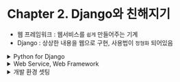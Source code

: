 # Chapter 2. Django와 친해지기

- 웹 프레임워크 : 웹서비스를 `쉽게` 만들어주는 기계
- Django : 상상한 내용을 웹으로 구현, 사용법이 `정형화` 되어있음

<details>
  <summary>Python for Django</summary>
  
  ## 1. 딕셔너리
  
  - 데이터들을 `대응` 시켜주는 자료형
  - 탐색의 기준인 `키워드` ---- `찾고자 하는 값`을 대응시킴
  - 즉, `key` ---- `value`
  - 🌟 key값은 중복되어서도, 변해서도 안된다!
  - 딕셔너리를 쓰는 경우 : 2 x N 표를 통해 데이터를 표현하고 싶을 때
  
  ## 2. 예외처리
  
  - Python의 오류에는 `파싱에러` 와 `예외`가 있음
  - `파싱에러` : 실행 자체에 영향을 주는 치명적인 오류 == 문법 오류 (예: 오타, 배열 인덱스 오류 등)
  - `예외` : 프로그램 실행 자체를 멈추지는 않음, 실행 중 감지되는 오류 (예: TypeError, NameError, ZeroDivisionError 등)
  - 오류 핸들링(Handling) -> try ••• except ••• finally : 어떤 오류가 발생해도 코드가 실행됨!
  
  🌟 핸들링의 의의 : 프로그램을 `멈춤 없이` 실행시킬 수 있다!
  
  ```python
  try:
   #일단 시도해 볼 것
   #오류가 생길 여지가 있는 코드
  except 발생 오류:
   #발생 오류가 발생했을 경우 실행할 코드
  finally:
   #예외가 발생했든 안 했든
   #최종적으로 무조건 실행할 코드

  try:
     4/0
  except: ZeroDivisionError:
     print("0으로 나눌 수 없습니다.")
  finally:
     print("계산 끝")                # -> 0으로 나눌 수 없습니다. 계산 끝
  ```
  https://docs.python.org/ko/3/tutorial/errors.html
  
  ## 3. 객체와 클래스
  
  - 세상에 있는 모든 것들을 프로그래밍 하고 싶어! -> 세상에 있는 모든 다른 대상(객체)을 관찰
  - 객체를 프로그래밍 할 수 있다면 -> 세상에 있는 다른 객체들도 프로그래밍할 수 있음
  - 이 세상의 모든 객체는 무엇으로 구성되어 있을까? -> `상태`, `동작`
  
  -> 이 세상에 있는 모든 대상들은 `상태`와 `동작`으로 나타낼 수 있다!!
  
  -> **변수**와 **함수**로 표현
  
  ```python
  # 예시
  name = "panda"    # 상태 == 변수
  weight = 120
  age = 20

  def sleepy():     # 동작 == 함수
     if 졸리면:
        잔다

  def hungry();
     if 배고프면:
        먹는다
  ```
  
  ❗️ 세상에 대상들이 한두개가 아님, 상태와 동작을 한 번에 여러개 정의할 수 있어야함 == **객체 지향 프로그래밍**
  - 틀(클래스)를 만들고 달고나(객체) 찍어내기
  ```python
  # 예시 - 판다 세마리를 만들고 싶어
  
  class Panda():
    weight = 120
    age = 20
  
  def sleepy():
    if(졸리면):
      잔다
  def hungry():
    if(배고프면):
      먹는다
  
  panda1 = Panda()
  panda2 = Panda()
  panda3 = Panda()
  ```
  
  ## 4. 모듈, 패키지, 라이브러리
  
  - **모듈** : 가장 작은 단위의 파이썬으로 정의된 파일, `import`를 통해 다른 파일의 모듈을 사용할 수 있음
  - **패키지** : 모듈의 집합, 모듈의 계층 단위
  ```python
  # My Project 폴더에 Data라는 폴더 속에 save.py, get.py, delete.py가 있다면 Data/==패키지
  
  import data.save
  import data.get
  import data.delete
  ```
  - **라이브러리** : 쓸만한 기능들을 미리 모듈/패키지로 만들어 놓은 것, 미리 준비된 모듈 및 패키지
  - Python Standard Library(파이썬 내장함수), Python Package Index(PyPI: 사람들이 만든 라이브러리) 
  - `pip` : Python Package Management System (다운 받은 패키지를 관리하는 툴)
  
  ```python
  $pip install 패키지명         # 패키지 설치
  $pip install 패키지명==1.04   # 특정 버전 지정하여 설치
  $pip search 패키지명          # 패키지 검색
  $pip uninstall 패키지명       # 패키지 제거
  $pip freeze                 # 현재 설치된 패키지와 버전 목록 조회
  ```
  </details>
  
<details><summary>Web Service, Web Framework</summary><br>
  
  ### What is Web Service?
  
  - `www` : World Wide Web, _정보의 그물망_
  > 웹의 역할 -> `url`, `http`, `html`
  
  1. **URL** : 정보 자원이 어디 있는지를 나타내는 표식
  2. **HTTP** : 정보자원으로 접근하고 통신하게 해 주는 약속, protocol 요청 -> get : "갖다줘" , post = "처리해줘
  3. **HTML** : 응답으로서의 정보 자원 자체/다른 정보 자원과 연결 매개체

  - `Server` : 간직하고 있는 url로 http요청이 들어오면 응답
  - `Web Browser` : 서버로 http 통신 보냄, 응답으로 받은 html 코드를 보기 좋은 화면으로 만듦
  
  🌟 **Web Service** : **HTML과 URL을 미리 준비해 놓고 사용자 요청에 대한 응답을 보낼 수 있는 프로그램**
  
  ### What is Web Framework?
  
  - 프레임워크 : 복잡한 문제를 해결하거나 서술하는데 사용되는 기본 개념 구조 -> 뼈대, 골조 
  - 데이터베이스/사용자 인터페이스/웹서비스 내부 동작 - 이렇게 세개로 나누어 관리하는 설계를 코드로 미리 만들어둔 것!
  ![스크린샷 2022-05-22 오전 3 10 35](https://user-images.githubusercontent.com/102344718/169664238-8d93486c-bf05-4e31-9aa4-eb58f796bc69.png)

  - 라이브러리와 다른 점! 
  
  > 프레임워크 - 명확한 목적을 달성하기 위해 **이미 설계까지 만들어진** 뼈대 (Django) 장고를 비롯한 대부분의 웹프레임워크는 비슷한 설계를 따름.
  
  > 라이브러리 - 도구의 모음 (React), 필요에 따라 그때그때 기능을 가져다씀
  
  ### MVC, MTV
  
  - 같은 의미이지만 보편적으로는 `MVC`, 장고 안에서는 `MTV` 사용
  ```
  1. DB와 상호작용하는 부분
  2. 사용자들 눈에 보이는 부분
  3. 내부 동작의 논리를 담당하는 부분
  ```
  - 설계의 원칙은 `디자인 패턴` , 장고의 디자인 패턴은 MTV 패턴, 이외에도 다양한 디자인패턴이 있음

  **M**odel: 데이터베이스와 상호작용 담당 <br>
  **V**iew: 사용자 인터페이스 담당 <br>
  **C**ontroller: 웹 서비스 내부의 논리 담당
  
  **M**odel: 데이터베이스와 상호작용 담당 <br>
  **T**emplate: 사용자 인터페이스 담당 <br>
  **V**iew: 웹 서비스 내부 동작의 논리를 담당
 
</details>
  
<details><summary>개발 환경 셋팅</summary><br>
  
  - 가상 환경: 독립적인 개발환경 만들기
  - 가상 환경 만들기 - `python -m venv 가상환경이름`
  - 가상 환경 실행 - `source myvenv/Scripts/activate`
  - 가상 환경 끄기 - `deactivate`
  
  
</details>


